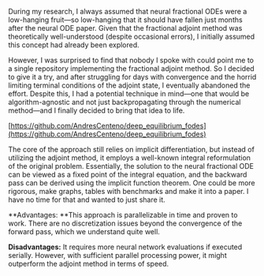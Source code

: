 
During my research, I always assumed that neural fractional ODEs were a low-hanging fruit—so low-hanging that it should have fallen just months after the neural ODE paper. Given that the fractional adjoint method was theoretically well-understood (despite occasional errors), I initially assumed this concept had already been explored.

However, I was surprised to find that nobody I spoke with could point me to a single repository implementing the fractional adjoint method. So I decided to give it a try, and after struggling for days with convergence and the horrid limiting terminal conditions of the adjoint state, I eventually abandoned the effort. Despite this, I had a potential technique in mind—one that would be algorithm-agnostic and not just backpropagating through the numerical method—and I finally decided to bring that idea to life.

[https://github.com/AndresCenteno/deep_equilibrium_fodes](https://github.com/AndresCenteno/deep_equilibrium_fodes)

The core of the approach still relies on implicit differentiation, but instead of utilizing the adjoint method, it employs a well-known integral reformulation of the original problem. Essentially, the solution to the neural fractional ODE can be viewed as a fixed point of the integral equation, and the backward pass can be derived using the implicit function theorem. One could be more rigorous, make graphs, tables with benchmarks and make it into a paper. I have no time for that and wanted to just share it.

**Advantages: **This approach is parallelizable in time and proven to work. There are no discretization issues beyond the convergence of the forward pass, which we understand quite well.

**Disadvantages:** It requires more neural network evaluations if executed serially. However, with sufficient parallel processing power, it might outperform the adjoint method in terms of speed.

